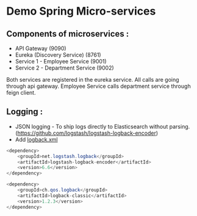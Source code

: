 # Demo Spring Micro-services

## Components of microservices : 

- API Gateway (9090)
- Eureka (Discovery Service) (8761)
- Service 1 - Employee Service (9001)
- Service 2 - Department Service (9002)

Both services are registered in the eureka service. All calls are going through api gateway. Employee Service calls department service through feign client.

## Logging : 
- JSON logging - To ship logs directly to Elasticsearch without parsing. (https://github.com/logstash/logstash-logback-encoder)
- Add [logback.xml](/api-gateway/src/main/resources/logback.xml)

```java
<dependency>
    <groupId>net.logstash.logback</groupId>
    <artifactId>logstash-logback-encoder</artifactId>
    <version>6.6</version>
</dependency>

<dependency>
    <groupId>ch.qos.logback</groupId>
    <artifactId>logback-classic</artifactId>
    <version>1.2.3</version>
</dependency>

```
